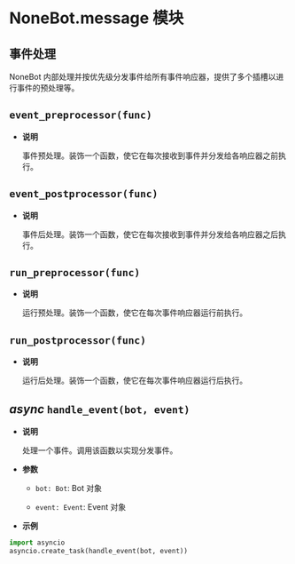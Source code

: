 # NoneBot.message 模块

## 事件处理

NoneBot 内部处理并按优先级分发事件给所有事件响应器，提供了多个插槽以进行事件的预处理等。


## `event_preprocessor(func)`


* **说明**

    事件预处理。装饰一个函数，使它在每次接收到事件并分发给各响应器之前执行。



## `event_postprocessor(func)`


* **说明**

    事件后处理。装饰一个函数，使它在每次接收到事件并分发给各响应器之后执行。



## `run_preprocessor(func)`


* **说明**

    运行预处理。装饰一个函数，使它在每次事件响应器运行前执行。



## `run_postprocessor(func)`


* **说明**

    运行后处理。装饰一个函数，使它在每次事件响应器运行后执行。



## _async_ `handle_event(bot, event)`


* **说明**

    处理一个事件。调用该函数以实现分发事件。



* **参数**

    
    * `bot: Bot`: Bot 对象


    * `event: Event`: Event 对象



* **示例**


```python
import asyncio
asyncio.create_task(handle_event(bot, event))
```
